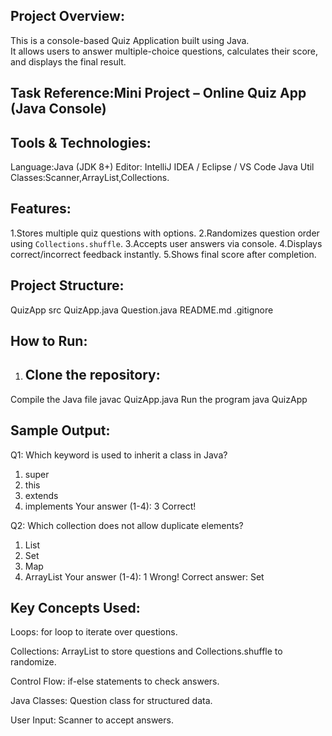 Project Overview:
-----------------
This is a console-based Quiz Application built using Java.  
It allows users to answer multiple-choice questions, calculates their score, and displays the final result.

Task Reference:Mini Project – Online Quiz App (Java Console)
------------------------------------------------------------
Tools & Technologies:
---------------------
Language:Java (JDK 8+)
Editor: IntelliJ IDEA / Eclipse / VS Code
Java Util Classes:Scanner,ArrayList,Collections.

Features:
---------
1.Stores multiple quiz questions with options.
2.Randomizes question order using `Collections.shuffle`.
3.Accepts user answers via console.
4.Displays correct/incorrect feedback instantly.
5.Shows final score after completion.

Project Structure:
------------------
QuizApp
src
QuizApp.java
Question.java
README.md
.gitignore

How to Run:
-----------
1. Clone the repository:
   ---------------------
Compile the Java file
javac QuizApp.java
Run the program
java QuizApp

Sample Output:
--------------

Q1: Which keyword is used to inherit a class in Java?
1. super
2. this
3. extends
4. implements
Your answer (1-4): 3
Correct!

Q2: Which collection does not allow duplicate elements?
1. List
2. Set
3. Map
4. ArrayList
Your answer (1-4): 1
Wrong! Correct answer: Set


Key Concepts Used:
------------------
Loops: for loop to iterate over questions.

Collections: ArrayList to store questions and Collections.shuffle to randomize.

Control Flow: if-else statements to check answers.

Java Classes: Question class for structured data.

User Input: Scanner to accept answers.


